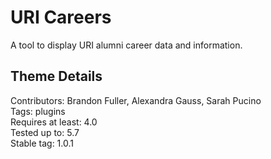 # URI Careers


A tool to display URI alumni career data and information. 

## Theme Details

Contributors: Brandon Fuller, Alexandra Gauss, Sarah Pucino  
Tags: plugins  
Requires at least: 4.0  
Tested up to: 5.7  
Stable tag: 1.0.1  

